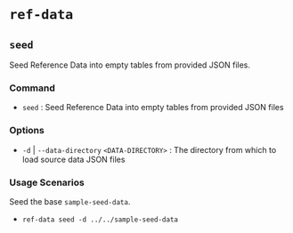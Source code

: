 # `ref-data`

## `seed`

Seed Reference Data into empty tables from provided JSON files.

### Command

- `seed` : Seed Reference Data into empty tables from provided JSON files

### Options

- `-d` | `--data-directory` `<DATA-DIRECTORY>` : The directory from which to load source data JSON files

### Usage Scenarios

Seed the base `sample-seed-data`.

- `ref-data seed -d ../../sample-seed-data`
